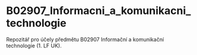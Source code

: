 # B02907_Informacni_a_komunikacni_technologie
Repozitář pro účely předmětu B02907 Informační a komunikační technologie (1. LF UK).
